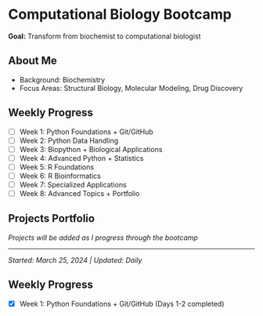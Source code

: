 # Computational Biology Bootcamp 

**Goal:** Transform from biochemist to computational biologist 

## About Me
- Background: Biochemistry
- Focus Areas: Structural Biology, Molecular Modeling, Drug Discovery



## Weekly Progress
- [ ] Week 1: Python Foundations + Git/GitHub
- [ ] Week 2: Python Data Handling
- [ ] Week 3: Biopython + Biological Applications
- [ ] Week 4: Advanced Python + Statistics
- [ ] Week 5: R Foundations
- [ ] Week 6: R Bioinformatics
- [ ] Week 7: Specialized Applications
- [ ] Week 8: Advanced Topics + Portfolio

## Projects Portfolio
*Projects will be added as I progress through the bootcamp*

---
*Started: March 25, 2024 | Updated: Daily*
## Weekly Progress
- [x] Week 1: Python Foundations + Git/GitHub (Days 1-2 completed)
